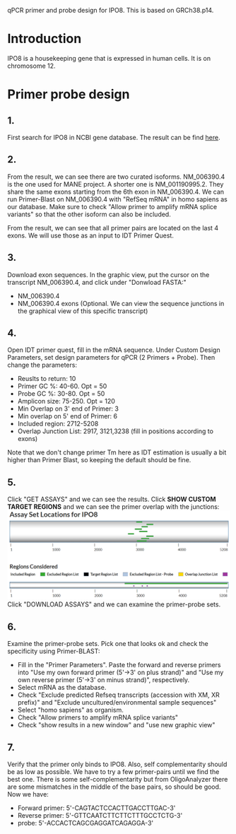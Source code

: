 qPCR primer and probe design for IPO8.
This is based on GRCh38.p14.

# Introduction
IPO8 is a housekeeping gene that is expressed in human cells. It is on chromosome 12. 

# Primer probe design
## 1.
First search for IPO8 in NCBI gene database. The result can be find [here](https://www.ncbi.nlm.nih.gov/gene/10526). 
## 2.
From the result, we can see there are two curated isoforms. NM_006390.4 is the one used for MANE project. A shorter one is NM_001190995.2. They share the same exons starting from the 6th exon in NM_006390.4. We can run Primer-Blast on NM_006390.4 with "RefSeq mRNA" in homo sapiens as our database. Make sure to check "Allow primer to amplify mRNA splice variants" so that the other isoform can also be included.

From the result, we can see that all primer pairs are located on the last 4 exons. We will use those as an input to IDT Primer Quest.

## 3.
Download exon sequences. In the graphic view, put the cursor on the transcript NM_006390.4, and click under "Donwload FASTA:"
- NM_006390.4
- NM_006390.4 exons (Optional. We can view the sequence junctions in the graphical view of this specific transcript)

## 4.
Open IDT primer quest, fill in the mRNA sequence. Under Custom Design Parameters, set design parameters for qPCR (2 Primers + Probe). Then change the parameters:
- Reuslts to return: 10
- Primer GC %: 40-60. Opt = 50
- Probe GC %: 30-80. Opt = 50
- Amplicon size: 75-250. Opt = 120
- Min Overlap on 3' end of Primer: 3
- Min overlap on 5' end of Primer: 6
- Included region: 2712-5208
- Overlap Junction List: 2917, 3121,3238 (fill in positions according to exons)

Note that we don't change primer Tm here as IDT estimation is usually a bit higher than Primer Blast, so keeping the default should be fine.

## 5.
Click "GET ASSAYS" and we can see the results. Click **SHOW CUSTOM TARGET REGIONS** and we can see the primer overlap with the junctions:
![alt text](image-7.png)
Click "DOWNLOAD ASSAYS" and we can examine the primer-probe sets.

## 6. 
Examine the primer-probe sets. Pick one that looks ok and check the specificity using Primer-BLAST: 
- Fill in the "Primer Parameters". Paste the forward and reverse primers into "Use my own forward primer (5'->3' on plus strand)" and "Use my own reverse primer (5'->3' on minus strand)", respectively. 
- Select mRNA as the database. 
- Check "Exclude predicted Refseq transcripts (accession with XM, XR prefix)" and "Exclude uncultured/environmental sample sequences"
- Select "homo sapiens" as organism. 
- Check "Allow primers to amplify mRNA splice variants"
- Check "show results in a new window" and "use new graphic view"

## 7.
Verify that the primer only binds to IPO8. Also, self complementarity should be as low as possible. We have to try a few primer-pairs until we find the best one. There is some self-complementarity but from OligoAnalyzer there are some mismatches in the middle of the base pairs, so should be good. Now we have:
- Forward primer: 5'-CAGTACTCCACTTGACCTTGAC-3'
- Reverse primer: 5'-GTTCAATCTTCTTCTTTGCCTCTG-3'
- probe: 5'-ACCACTCAGCGAGGATCAGAGGA-3'